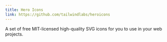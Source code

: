 ```yaml
---
title: Hero Icons
link: https://github.com/tailwindlabs/heroicons
---
```

A set of free MIT-licensed high-quality SVG icons for you to use in your web projects.
<!--more-->
